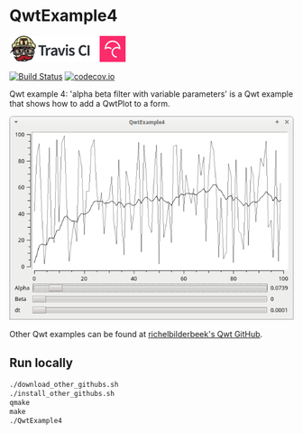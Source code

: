 # QwtExample4

[![Travis CI logo](TravisCI.png)](https://travis-ci.org)
![Whitespace](Whitespace.png)
[![Codecov logo](Codecov.png)](https://www.codecov.io)

[![Build Status](https://travis-ci.org/richelbilderbeek/QwtExample4.svg?branch=master)](https://travis-ci.org/richelbilderbeek/QwtExample4)
[![codecov.io](https://codecov.io/github/richelbilderbeek/QwtExample4/coverage.svg?branch=master)](https://codecov.io/github/richelbilderbeek/QwtExample4?branch=master)

Qwt example 4: 'alpha beta filter with variable parameters' 
is a Qwt example that shows how to add a QwtPlot to a form.

![Screenshot](QwtExample4.png)

Other Qwt examples can be found at [richelbilderbeek's Qwt GitHub](https://github.com/richelbilderbeek/Qwt).

## Run locally

```
./download_other_githubs.sh
./install_other_githubs.sh
qmake
make
./QwtExample4
```